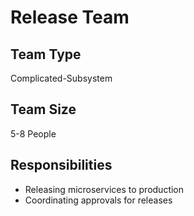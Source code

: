 # Release Team

## Team Type
Complicated-Subsystem

## Team Size
5-8 People

## Responsibilities
* Releasing microservices to production
* Coordinating approvals for releases